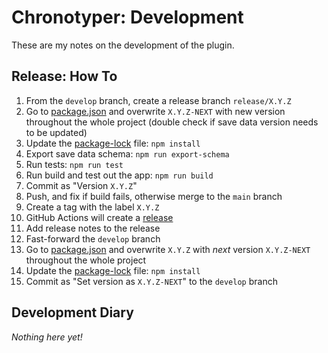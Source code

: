 # Chronotyper: Development

These are my notes on the development of the plugin.

## Release: How To

1. From the `develop` branch, create a release branch `release/X.Y.Z`
2. Go to [package.json](./package.json) and overwrite `X.Y.Z-NEXT` with new version throughout the whole project (double check if save data version needs to be updated)
3. Update the [package-lock](./package-lock.json) file: `npm install`
4. Export save data schema: `npm run export-schema`
5. Run tests: `npm run test`
6. Run build and test out the app: `npm run build`
7. Commit as "Version `X.Y.Z`"
8. Push, and fix if build fails, otherwise merge to the `main` branch
9. Create a tag with the label `X.Y.Z`
10. GitHub Actions will create a [release](https://github.com/BambusControl/obsidian-chronotyper/releases)
11. Add release notes to the release
12. Fast-forward the `develop` branch
13. Go to [package.json](./package.json) and overwrite `X.Y.Z` with _next_ version `X.Y.Z-NEXT` throughout the whole project
14. Update the [package-lock](./package-lock.json) file: `npm install`
15. Commit as "Set version as `X.Y.Z-NEXT`" to the `develop` branch

## Development Diary

_Nothing here yet!_
